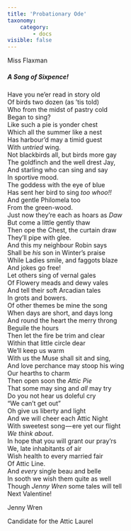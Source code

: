 ```yaml
---
title: 'Probationary Ode'
taxonomy:
    category:
        - docs
visible: false
---
```


<div class="author">Miss Flaxman</div>

##### A Song of Sixpence!  

Have you ne’er read in story old  
Of birds two dozen (as ’tis told)  
Who from the midst of pastry cold  
Began to sing?  
Like such a pie is yonder chest  
Which all the summer like a nest  
Has harbour’d may a timid guest  
With *untried* wing.   
Not blackbirds all, but birds more gay  
The goldfinch and the well drest Jay,  
And starling who can sing and say  
In sportive mood.  
The goddess with the eye of blue  
Has sent her bird to sing *too whoo!!*  
And gentle Philomela too  
From the green-wood.  
Just now they’re each as hoars as *Daw*  
But come a little gently thaw  
Then ope the Chest, the curtain draw  
They’ll pipe with glee.  
And this my neighbour Robin says  
Shall be *his* son in Winter’s praise  
While Ladies smile, and faggots blaze  
And jokes go free!  
Let others sing of vernal gales  
Of Flowery meads and dewy vales  
And tell their soft Arcadian tales  
In grots and bowers.  
Of other themes be mine the song  
When days are short, and days long  
And round the heart the merry throng  
Beguile the hours  
Then let the fire be trim and clear  
Within that little circle dear  
We’ll keep us warm  
With us the Muse shall sit and sing,  
And love perchance may stoop his wing  
Our hearths to charm  
Then open soon the *Attic Pie*  
That some may sing and *all* may try  
Do you not hear us doleful cry  
“We can’t get out”  
Oh give us liberty and light  
And we will cheer each Attic Night  
With sweetest song — ere yet our flight  
*We think about*.  
In hope that you will grant our pray’rs  
We, late inhabitants of air  
Wish health to every married fair  
Of Attic Line.  
And *every* single beau and belle  
In sooth we wish them quite as well  
Though *Jenny Wren* some tales will tell  
Next Valentine!  

Jenny Wren  

Candidate for the Attic Laurel